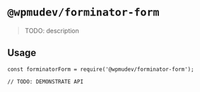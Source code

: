 # `@wpmudev/forminator-form`

> TODO: description

## Usage

```
const forminatorForm = require('@wpmudev/forminator-form');

// TODO: DEMONSTRATE API
```
